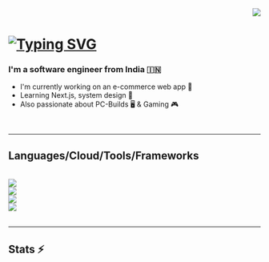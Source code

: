 <div align="right">
  <a href="https://visitorbadge.io/status?path=https%3A%2F%2Fgithub.com%2Fisdartho%2Fisdartho"><img src="https://api.visitorbadge.io/api/visitors?path=https%3A%2F%2Fgithub.com%2Fisdartho%2Fisdartho&labelColor=%232ccce4&countColor=%23697689" /></a>
</div>

<h1 align="left">
  <a href="https://git.io/typing-svg"><img src="https://readme-typing-svg.herokuapp.com?font=Kanit&size=30&duration=1500&pause=1000&color=00BD04&random=false&width=435&lines=Hi!+%F0%9F%91%8B;+I'm+Ashis+a.k.a.+Dartho.+" alt="Typing SVG" /></a>
</h1>

<h3 align="left">
I'm a software engineer from India 🇮🇳
</h3>
<ul>
  <li>I'm currently working on an e-commerce web app 🛒</li>
  <li>Learning Next.js, system design 🚀</li>
  <li>Also passionate about PC-Builds 🖥️ & Gaming 🎮</li>
</ul>
<br/>
<hr/>
<h2 align="left">Languages/Cloud/Tools/Frameworks</h2>
<br/>
<div align="left">
    <img src="https://skillicons.dev/icons?i=c,cpp,python,php,html,css,js,ts,bash" /><br>
    <img src="https://skillicons.dev/icons?i=aws,azure" /><br>
    <img src="https://skillicons.dev/icons?i=nginx,docker,vscode,mysql,mongodb" /><br>
    <img src="https://skillicons.dev/icons?i=react,nextjs,flask,firebase" /><br>
</div>
<br/>
<hr/>
<h2 align="left">Stats ⚡</h2>
<br>
<div align=left>
  <img src="https://isdartho-github-readme.vercel.app/api?username=isdartho&theme=vue-dark&show_icons=true&hide_border=true&include_all_commits=true" alt="" /><br/>
  <img src="https://github-readme-streak-stats.herokuapp.com/?user=isdartho&theme=vue-dark&hide_border=true" alt="" /><br/>
  <img src="https://isdartho-github-readme.vercel.app/api/top-langs/?username=isdartho&theme=vue-dark&show_icons=true&hide_border=true&layout=compact" alt="" /><br/>
</div>
